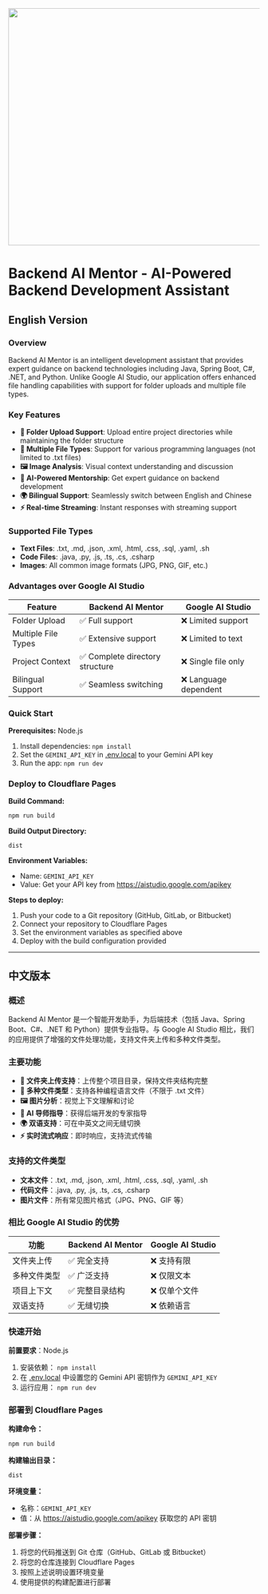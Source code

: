 <div align="center">
<img width="1200" height="475" alt="GHBanner" src="https://github.com/user-attachments/assets/0aa67016-6eaf-458a-adb2-6e31a0763ed6" />
</div>

# Backend AI Mentor - AI-Powered Backend Development Assistant

## English Version

### Overview
Backend AI Mentor is an intelligent development assistant that provides expert guidance on backend technologies including Java, Spring Boot, C#, .NET, and Python. Unlike Google AI Studio, our application offers enhanced file handling capabilities with support for folder uploads and multiple file types.

### Key Features
- **📁 Folder Upload Support**: Upload entire project directories while maintaining the folder structure
- **📄 Multiple File Types**: Support for various programming languages (not limited to .txt files)
- **🖼️ Image Analysis**: Visual context understanding and discussion
- **💬 AI-Powered Mentorship**: Get expert guidance on backend development
- **🌍 Bilingual Support**: Seamlessly switch between English and Chinese
- **⚡ Real-time Streaming**: Instant responses with streaming support

### Supported File Types
- **Text Files**: .txt, .md, .json, .xml, .html, .css, .sql, .yaml, .sh
- **Code Files**: .java, .py, .js, .ts, .cs, .csharp
- **Images**: All common image formats (JPG, PNG, GIF, etc.)

### Advantages over Google AI Studio
Feature | Backend AI Mentor | Google AI Studio |
|---------|------------------|------------------|
Folder Upload | ✅ Full support | ❌ Limited support |
Multiple File Types | ✅ Extensive support | ❌ Limited to text |
Project Context | ✅ Complete directory structure | ❌ Single file only |
Bilingual Support | ✅ Seamless switching | ❌ Language dependent |

### Quick Start
**Prerequisites:** Node.js

1. Install dependencies:
   `npm install`
2. Set the `GEMINI_API_KEY` in [.env.local](.env.local) to your Gemini API key
3. Run the app:
   `npm run dev`

### Deploy to Cloudflare Pages

**Build Command:**
```bash
npm run build
```

**Build Output Directory:**
```
dist
```

**Environment Variables:**
- Name: `GEMINI_API_KEY`
- Value: Get your API key from https://aistudio.google.com/apikey

**Steps to deploy:**
1. Push your code to a Git repository (GitHub, GitLab, or Bitbucket)
2. Connect your repository to Cloudflare Pages
3. Set the environment variables as specified above
4. Deploy with the build configuration provided

---

## 中文版本

### 概述
Backend AI Mentor 是一个智能开发助手，为后端技术（包括 Java、Spring Boot、C#、.NET 和 Python）提供专业指导。与 Google AI Studio 相比，我们的应用提供了增强的文件处理功能，支持文件夹上传和多种文件类型。

### 主要功能
- **📁 文件夹上传支持**：上传整个项目目录，保持文件夹结构完整
- **📄 多种文件类型**：支持各种编程语言文件（不限于 .txt 文件）
- **🖼️ 图片分析**：视觉上下文理解和讨论
- **💬 AI 导师指导**：获得后端开发的专家指导
- **🌍 双语支持**：可在中英文之间无缝切换
- **⚡ 实时流式响应**：即时响应，支持流式传输

### 支持的文件类型
- **文本文件**：.txt, .md, .json, .xml, .html, .css, .sql, .yaml, .sh
- **代码文件**：.java, .py, .js, .ts, .cs, .csharp
- **图片文件**：所有常见图片格式（JPG、PNG、GIF 等）

### 相比 Google AI Studio 的优势
功能 | Backend AI Mentor | Google AI Studio |
|------|------------------|------------------|
文件夹上传 | ✅ 完全支持 | ❌ 支持有限 |
多种文件类型 | ✅ 广泛支持 | ❌ 仅限文本 |
项目上下文 | ✅ 完整目录结构 | ❌ 仅单个文件 |
双语支持 | ✅ 无缝切换 | ❌ 依赖语言 |

### 快速开始
**前置要求**：Node.js

1. 安装依赖：
   `npm install`
2. 在 [.env.local](.env.local) 中设置您的 Gemini API 密钥作为 `GEMINI_API_KEY`
3. 运行应用：
   `npm run dev`

### 部署到 Cloudflare Pages

**构建命令：**
```bash
npm run build
```

**构建输出目录：**
```
dist
```

**环境变量：**
- 名称：`GEMINI_API_KEY`
- 值：从 https://aistudio.google.com/apikey 获取您的 API 密钥

**部署步骤：**
1. 将您的代码推送到 Git 仓库（GitHub、GitLab 或 Bitbucket）
2. 将您的仓库连接到 Cloudflare Pages
3. 按照上述说明设置环境变量
4. 使用提供的构建配置进行部署
